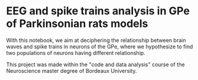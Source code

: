 # EEG and spike trains analysis in GPe of Parkinsonian rats models

With this notebook, we aim at deciphering the relationship between brain waves and spike trains in neurons of the GPe, where we hypothesize to find two populations of neurons having different relationship. 

This project was made within the "code and data analysis" course of the Neuroscience master degree of Bordeaux University.
